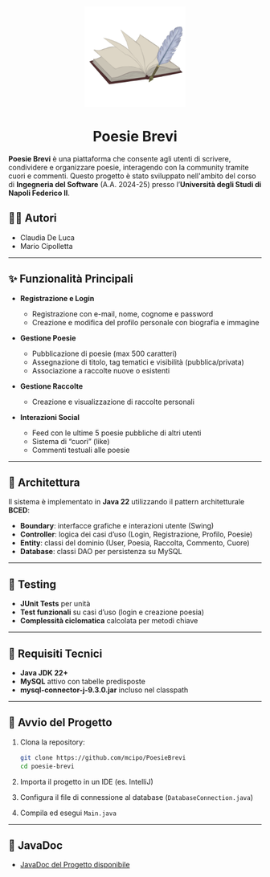 <p align="center">
  <img src="logo.png" alt="Poesie Brevi Logo" width="200"/>
</p>

<h1 align="center">Poesie Brevi</h1>

**Poesie Brevi** è una piattaforma che consente agli utenti di scrivere, condividere e organizzare poesie, interagendo con la community tramite cuori e commenti. 
Questo progetto è stato sviluppato nell'ambito del corso di **Ingegneria del Software** (A.A. 2024-25) presso l’**Università degli Studi di Napoli Federico II**.

## 👩‍💻 Autori

- Claudia De Luca 
- Mario Cipolletta 

---

## ✨ Funzionalità Principali

- **Registrazione e Login**
  - Registrazione con e-mail, nome, cognome e password
  - Creazione e modifica del profilo personale con biografia e immagine

- **Gestione Poesie**
  - Pubblicazione di poesie (max 500 caratteri)
  - Assegnazione di titolo, tag tematici e visibilità (pubblica/privata)
  - Associazione a raccolte nuove o esistenti

- **Gestione Raccolte**
  - Creazione e visualizzazione di raccolte personali

- **Interazioni Social**
  - Feed con le ultime 5 poesie pubbliche di altri utenti
  - Sistema di “cuori” (like)
  - Commenti testuali alle poesie
    
---

## 🧱 Architettura

Il sistema è implementato in **Java 22** utilizzando il pattern architetturale **BCED**:

- **Boundary**: interfacce grafiche e interazioni utente (Swing)
- **Controller**: logica dei casi d’uso (Login, Registrazione, Profilo, Poesie)
- **Entity**: classi del dominio (User, Poesia, Raccolta, Commento, Cuore)
- **Database**: classi DAO per persistenza su MySQL

---

## 🧪 Testing

- **JUnit Tests** per unità
- **Test funzionali** su casi d’uso (login e creazione poesia)
- **Complessità ciclomatica** calcolata per metodi chiave

---

## 🔧 Requisiti Tecnici

- **Java JDK 22+**
- **MySQL** attivo con tabelle predisposte
- **mysql-connector-j-9.3.0.jar** incluso nel classpath

---

## 🚀 Avvio del Progetto

1. Clona la repository:
   ```bash
   git clone https://github.com/mcipo/PoesieBrevi
   cd poesie-brevi
   ```

2. Importa il progetto in un IDE (es. IntelliJ)

3. Configura il file di connessione al database (`DatabaseConnection.java`)

4. Compila ed esegui `Main.java`

---

## 🔗 JavaDoc

- [JavaDoc del Progetto disponibile](https://mcipo.github.io/PoesieBrevi/)
